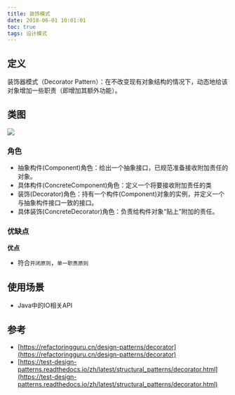 ```yaml
---
title: 装饰模式
date: 2018-06-01 10:01:01
toc: true
tags: 设计模式
---
```


## 定义

装饰器模式（Decorator Pattern）：在不改变现有对象结构的情况下，动态地给该对象增加一些职责（即增加其额外功能）。

## 类图

![](./1.jpg)


### 角色

- 抽象构件(Component)角色：给出一个抽象接口，已规范准备接收附加责任的对象。
- 具体构件(ConcreteComponent)角色：定义一个将要接收附加责任的类
- 装饰(Decorator)角色：持有一个构件(Component)对象的实例，并定义一个与抽象构件接口一致的接口。
- 具体装饰(ConcreteDecorator)角色：负责给构件对象“贴上”附加的责任。


### 优缺点

**优点**

- 符合`开闭原则`，`单一职责原则`

## 使用场景

- Java中的IO相关API


## 参考

- [https://refactoringguru.cn/design-patterns/decorator](https://refactoringguru.cn/design-patterns/decorator)
- [https://test-design-patterns.readthedocs.io/zh/latest/structural_patterns/decorator.html](https://test-design-patterns.readthedocs.io/zh/latest/structural_patterns/decorator.html)
